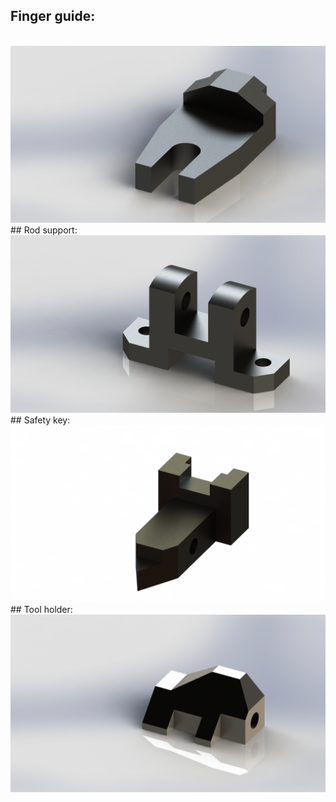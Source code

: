 ## Finger guide:
<br>
<img src="images/finger_guide.jpg?raw=true"/>
<br>
## Rod support:
<br>
<img src="images/rod_support.jpg?raw=true"/>
<br>
## Safety key:
<br>
<img src="images/safety_key.jpg?raw=true"/>
<br> 
## Tool holder:
<br>
<img src="images/tool_holder.jpg?raw=true"/>
